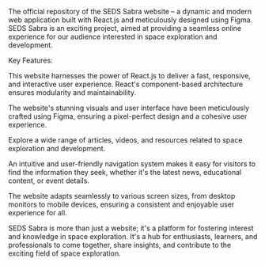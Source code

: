The official repository of the SEDS Sabra website – a dynamic and modern web application built with React.js and meticulously designed using Figma. SEDS Sabra is an exciting project, aimed at providing a seamless online experience for our audience interested in space exploration and development.

Key Features:

This website harnesses the power of React.js to deliver a fast, responsive, and interactive user experience. React's component-based architecture ensures modularity and maintainability.

The website's stunning visuals and user interface have been meticulously crafted using Figma, ensuring a pixel-perfect design and a cohesive user experience.

Explore a wide range of articles, videos, and resources related to space exploration and development.

An intuitive and user-friendly navigation system makes it easy for visitors to find the information they seek, whether it's the latest news, educational content, or event details.

The website adapts seamlessly to various screen sizes, from desktop monitors to mobile devices, ensuring a consistent and enjoyable user experience for all.




SEDS Sabra is more than just a website; it's a platform for fostering interest and knowledge in space exploration. It's a hub for enthusiasts, learners, and professionals to come together, share insights, and contribute to the exciting field of space exploration.
